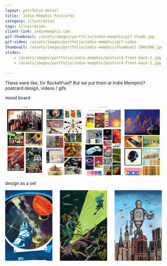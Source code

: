 ```yaml
---
layout: portfolio-detail
title:  Indie Memphis Postcards
category: illustration
tags: illustration
client-link: indiememphis.com
gif-thumbnail: /assets/images/portfolio/indie-memphis/gif-thumb.jpg
gif-video: /assets/images/portfolio/indie-memphis/gif-video
thumbnail: /assets/images/portfolio/indie-memphis/thumbnail-500x500.jpg
slides:
    - /assets/images/portfolio/indie-memphis/postcard-front-back-1.jpg
    - /assets/images/portfolio/indie-memphis/postcard-front-back-2.jpg

---
```


These were like, for RocketFuel? But we put them at Indie Memphis?
postcard design,
videos / gifs

mood board

<img class="center" src="/assets/images/portfolio/indie-memphis/mood-board.jpg" alt="project mood board">

design as a set

<img class="center" src="/assets/images/portfolio/indie-memphis/postcard-series.png" alt="card series">
